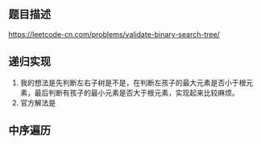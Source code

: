 
## 题目描述
https://leetcode-cn.com/problems/validate-binary-search-tree/

## 递归实现
1. 我的想法是先判断左右子树是不是，在判断左孩子的最大元素是否小于根元素，最后判断有孩子的最小元素是否大于根元素，实现起来比较麻烦。
2. 官方解法是

## 中序遍历
